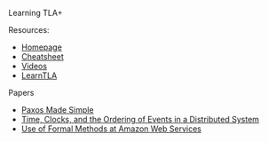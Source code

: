Learning TLA+

Resources:
- [Homepage](https://lamport.azurewebsites.net/tla/tla.html)
- [Cheatsheet](https://lamport.azurewebsites.net/tla/summary-standalone.pdf)
- [Videos](https://lamport.azurewebsites.net/video/videos.html)
- [LearnTLA](https://learntla.com/introduction/)

Papers
- [Paxos Made Simple](https://lamport.azurewebsites.net/pubs/paxos-simple.pdf)
- [Time, Clocks, and the Ordering of Events in a Distributed System](https://lamport.azurewebsites.net/pubs/time-clocks.pdf)
- [Use of Formal Methods at Amazon Web Services](https://lamport.azurewebsites.net/tla/formal-methods-amazon.pdf)
